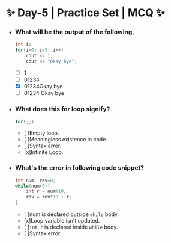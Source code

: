 # :sparkles: Day-5 | Practice Set | MCQ :sparkles:

- ### What will be the output of the following,

  ```c++
  int i;
  for(i=0; i<5; i++)
      cout << i;
      cout << "Okay bye";
  ```

  - [ ] 1
  - [ ] 01234
  - [x] 01234Okay bye
  - [ ] 01234 Okay bye

- ### What does this for loop signify?

  ```c++
  for(;;)
  ```

  - [ ]Empty loop.
  - [ ]Meaningless existence in code.
  - [ ]Syntax error.
  - [x]Infinite Loop.

- ### What's the error in following code snippet?

  ```c++
  int num, rev=0;
  while(num>0){
      int r = num%10;
      rev = rev*10 + r;
  }
  ```

  - [ ]num is declared outside `while` body.
  - [x]Loop variable isn't updated.
  - [ ]`int r` is declared inside `while` body.
  - [ ]Syntax error.
